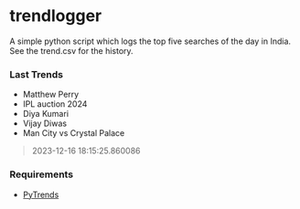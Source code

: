 # trendlogger
A simple python script which logs the top five searches of the day in India.<br>See the trend.csv for the history.<br>

<!-- Last Trends -->
### Last Trends
* Matthew Perry
* IPL auction 2024
* Diya Kumari
* Vijay Diwas
* Man City vs Crystal Palace
> 2023-12-16 18:15:25.860086

<!-- Requirements -->
### Requirements
* [PyTrends](https://github.com/dreyco676/pytrends)
